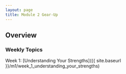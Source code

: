 ```yaml
---
layout: page
title: Module 2 Gear-Up
---
```


## Overview


### Weekly Topics

 Week 1: [Understanding Your Strengths]({{ site.baseurl }}/m1/week_1_understanding_your_strengths)
